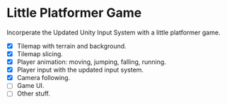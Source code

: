# Little Platformer Game

Incorperate the Updated Unity Input System with a little platformer game.

- [x] Tilemap with terrain and background.
- [x] Tilemap slicing.
- [x] Player animation: moving, jumping, falling, running.
- [x] Player input with the updated input system.
- [x] Camera following.
- [ ] Game UI.
- [ ] Other stuff.

